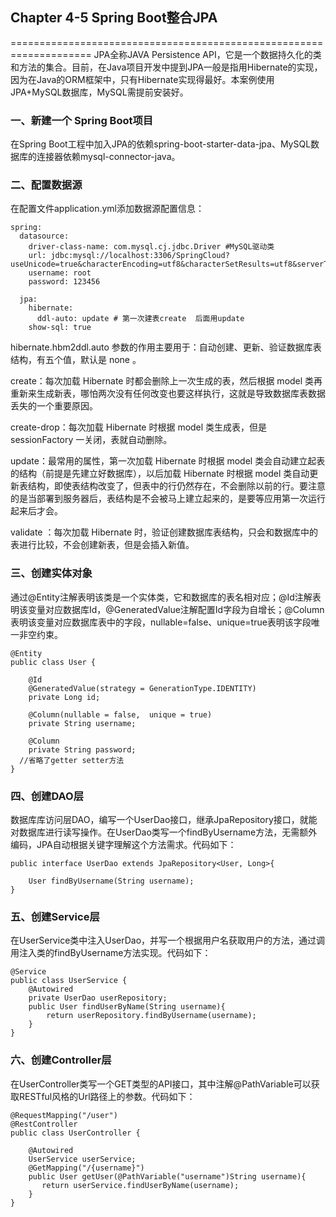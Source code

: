 ## Chapter 4-5 Spring Boot整合JPA
====================================================================
JPA全称JAVA Persistence API，它是一个数据持久化的类和方法的集合。目前，在Java项目开发中提到JPA一般是指用Hibernate的实现，因为在Java的ORM框架中，只有Hibernate实现得最好。本案例使用JPA+MySQL数据库，MySQL需提前安装好。

### 一、新建一个 Spring Boot项目
在Spring Boot工程中加入JPA的依赖spring-boot-starter-data-jpa、MySQL数据库的连接器依赖mysql-connector-java。

### 二、配置数据源
在配置文件application.yml添加数据源配置信息：
```
spring:
  datasource:
    driver-class-name: com.mysql.cj.jdbc.Driver #MySQL驱动类
    url: jdbc:mysql://localhost:3306/SpringCloud?useUnicode=true&characterEncoding=utf8&characterSetResults=utf8&serverTimezone=GMT
    username: root
    password: 123456

  jpa:
    hibernate:
      ddl-auto: update # 第一次建表create  后面用update
    show-sql: true
```
hibernate.hbm2ddl.auto 参数的作用主要用于：自动创建、更新、验证数据库表结构，有五个值，默认是 none 。

create：每次加载 Hibernate 时都会删除上一次生成的表，然后根据 model 类再重新来生成新表，哪怕两次没有任何改变也要这样执行，这就是导致数据库表数据丢失的一个重要原因。

create-drop：每次加载 Hibernate 时根据 model 类生成表，但是 sessionFactory 一关闭，表就自动删除。

update：最常用的属性，第一次加载 Hibernate 时根据 model 类会自动建立起表的结构（前提是先建立好数据库），以后加载 Hibernate 时根据 model 类自动更新表结构，即使表结构改变了，但表中的行仍然存在，不会删除以前的行。要注意的是当部署到服务器后，表结构是不会被马上建立起来的，是要等应用第一次运行起来后才会。

validate ：每次加载 Hibernate 时，验证创建数据库表结构，只会和数据库中的表进行比较，不会创建新表，但是会插入新值。

### 三、创建实体对象
通过@Entity注解表明该类是一个实体类，它和数据库的表名相对应；@Id注解表明该变量对应数据库Id，@GeneratedValue注解配置Id字段为自增长；@Column表明该变量对应数据库表中的字段，nullable=false、unique=true表明该字段唯一非空约束。
```
@Entity
public class User {

	@Id
	@GeneratedValue(strategy = GenerationType.IDENTITY)
	private Long id;

	@Column(nullable = false,  unique = true)
	private String username;

	@Column
	private String password;
  //省略了getter setter方法
}
```
### 四、创建DAO层
数据库库访问层DAO，编写一个UserDao接口，继承JpaRepository接口，就能对数据库进行读写操作。在UserDao类写一个findByUsername方法，无需额外编码，JPA自动根据关键字理解这个方法需求。代码如下：
```
public interface UserDao extends JpaRepository<User, Long>{

	User findByUsername(String username);
}
```

### 五、创建Service层
在UserService类中注入UserDao，并写一个根据用户名获取用户的方法，通过调用注入类的findByUsername方法实现。代码如下：
```
@Service
public class UserService {
    @Autowired
    private UserDao userRepository;
    public User findUserByName(String username){
        return userRepository.findByUsername(username);
    }
}
```

### 六、创建Controller层
在UserController类写一个GET类型的API接口，其中注解@PathVariable可以获取RESTful风格的Url路径上的参数。代码如下：
```
@RequestMapping("/user")
@RestController
public class UserController {

    @Autowired
    UserService userService;
    @GetMapping("/{username}")
    public User getUser(@PathVariable("username")String username){
       return userService.findUserByName(username);
    }
}
```



